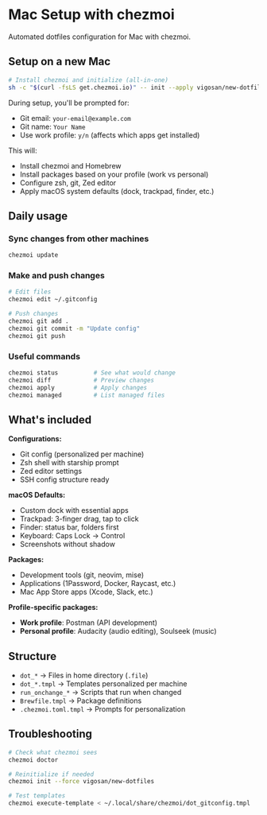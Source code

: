 # Mac Setup with chezmoi

Automated dotfiles configuration for Mac with chezmoi.

## Setup on a new Mac

```bash
# Install chezmoi and initialize (all-in-one)
sh -c "$(curl -fsLS get.chezmoi.io)" -- init --apply vigosan/new-dotfiles
```

During setup, you'll be prompted for:
- Git email: `your-email@example.com`
- Git name: `Your Name`
- Use work profile: `y/n` (affects which apps get installed)

This will:
- Install chezmoi and Homebrew
- Install packages based on your profile (work vs personal)
- Configure zsh, git, Zed editor
- Apply macOS system defaults (dock, trackpad, finder, etc.)

## Daily usage

### Sync changes from other machines
```bash
chezmoi update
```

### Make and push changes
```bash
# Edit files
chezmoi edit ~/.gitconfig

# Push changes
chezmoi git add .
chezmoi git commit -m "Update config"
chezmoi git push
```

### Useful commands
```bash
chezmoi status          # See what would change
chezmoi diff            # Preview changes
chezmoi apply           # Apply changes
chezmoi managed         # List managed files
```

## What's included

**Configurations:**
- Git config (personalized per machine)
- Zsh shell with starship prompt
- Zed editor settings
- SSH config structure ready

**macOS Defaults:**
- Custom dock with essential apps
- Trackpad: 3-finger drag, tap to click
- Finder: status bar, folders first
- Keyboard: Caps Lock → Control
- Screenshots without shadow

**Packages:**
- Development tools (git, neovim, mise)
- Applications (1Password, Docker, Raycast, etc.)
- Mac App Store apps (Xcode, Slack, etc.)

**Profile-specific packages:**
- **Work profile**: Postman (API development)
- **Personal profile**: Audacity (audio editing), Soulseek (music)

## Structure

- `dot_*` → Files in home directory (`.file`)
- `dot_*.tmpl` → Templates personalized per machine
- `run_onchange_*` → Scripts that run when changed
- `Brewfile.tmpl` → Package definitions
- `.chezmoi.toml.tmpl` → Prompts for personalization

## Troubleshooting

```bash
# Check what chezmoi sees
chezmoi doctor

# Reinitialize if needed
chezmoi init --force vigosan/new-dotfiles

# Test templates
chezmoi execute-template < ~/.local/share/chezmoi/dot_gitconfig.tmpl
```